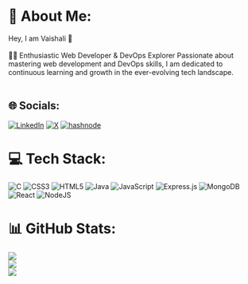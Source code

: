 # 💫 About Me:                        
Hey, I am Vaishali 👋<br><br> 👩‍💻 Enthusiastic Web Developer & DevOps Explorer Passionate about mastering web development and  DevOps skills, I am dedicated to continuous learning and growth in the ever-evolving tech landscape.<br><br>
## 🌐 Socials:
[![LinkedIn](https://img.shields.io/badge/LinkedIn-%230077B5.svg?logo=linkedin&logoColor=white)](https://linkedin.com/in/in/vaishali-chavan-307041244) [![X](https://img.shields.io/badge/X-black.svg?logo=X&logoColor=white)](https://x.com/@vaishali86c) [![hashnode](https://img.shields.io/badge/hashnode-blue.svg?logo=hashnode&logoColor=white)](https://hashnode.com/@Vaishali86c)

# 💻 Tech Stack:
![C](https://img.shields.io/badge/c-%2300599C.svg?style=for-the-badge&logo=c&logoColor=white) ![CSS3](https://img.shields.io/badge/css3-%231572B6.svg?style=for-the-badge&logo=css3&logoColor=white) ![HTML5](https://img.shields.io/badge/html5-%23E34F26.svg?style=for-the-badge&logo=html5&logoColor=white) ![Java](https://img.shields.io/badge/java-%23ED8B00.svg?style=for-the-badge&logo=openjdk&logoColor=white) ![JavaScript](https://img.shields.io/badge/javascript-%23323330.svg?style=for-the-badge&logo=javascript&logoColor=%23F7DF1E) ![Express.js](https://img.shields.io/badge/express.js-%23404d59.svg?style=for-the-badge&logo=express&logoColor=%2361DAFB) ![MongoDB](https://img.shields.io/badge/MongoDB-%234ea94b.svg?style=for-the-badge&logo=mongodb&logoColor=white) ![React](https://img.shields.io/badge/react-%2320232a.svg?style=for-the-badge&logo=react&logoColor=%2361DAFB) ![NodeJS](https://img.shields.io/badge/node.js-6DA55F?style=for-the-badge&logo=node.js&logoColor=white)
# 📊 GitHub Stats:
![](https://github-readme-stats.vercel.app/api?username=vaishali86c&theme=react&hide_border=false&include_all_commits=true&count_private=false)<br/>
![](https://github-readme-streak-stats.herokuapp.com/?user=vaishali86c&theme=react&hide_border=false)<br/>
![](https://github-readme-stats.vercel.app/api/top-langs/?username=vaishali86c&theme=react&hide_border=false&include_all_commits=true&count_private=false&layout=compact)

<!-- Proudly created with GPRM ( https://gprm.itsvg.in ) -->
